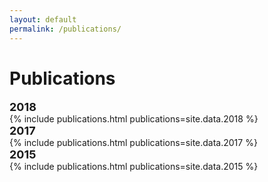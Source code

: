 ```yaml
---
layout: default
permalink: /publications/
---
```


<h1>Publications</h1>

<div class="wrapper-header">
  <font size="4"><b>2018</b></font>
</div>
{% include publications.html publications=site.data.2018 %}

<div class="wrapper-header">
  <font size="4"><b>2017</b></font>
</div>
{% include publications.html publications=site.data.2017 %}

<div class="wrapper-header">
  <font size="4"><b>2015</b></font>
</div>
{% include publications.html publications=site.data.2015 %}